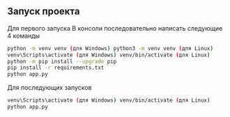 ## Запуск проекта

Для первого запуска
В консоли последовательно написать следующие 4 команды
```bash
python -m venv venv (для Windows) python3 -m venv venv (для Linux)
venv\Scripts\activate (для Windows) venv/bin/activate (для Linux)
python -m pip install --upgrade pip
pip install -r requirements.txt
python app.py
```

Для последующих запусков
```bash
venv\Scripts\activate (для Windows) venv/bin/activate (для Linux)
python app.py
```